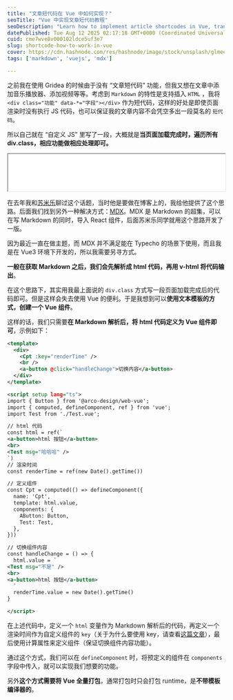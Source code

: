 ```yaml
---
title: "文章短代码在 Vue 中如何实现？"
seoTitle: "Vue 中实现文章短代码教程"
seoDescription: "Learn how to implement article shortcodes in Vue, transforming Markdown to HTML, and creating Vue components for dynamic content insertion"
datePublished: Tue Aug 12 2025 02:17:18 GMT+0000 (Coordinated Universal Time)
cuid: cme7wve8v000102ldce5uf3e7
slug: shortcode-how-to-work-in-vue
cover: https://cdn.hashnode.com/res/hashnode/image/stock/unsplash/glmeeU0zabw/upload/c7956719f79c723875508826bf5527ba.jpeg
tags: ['markdown', 'vuejs', 'mdx']

---
```


之前我在使用 Gridea 的时候由于没有 “文章短代码” 功能，但我又想在文章中添加音乐播放器、添加视频等等。考虑到 `Markdown` 的特性是支持插入 `HTML` ，我将 `<div class="功能" data-*="字段"></div>` 作为短代码，这样的好处是即使页面渲染时没有执行 JS 代码，也可以保证我的文章内容不会凭空多出一段莫名的 `短代码`。

所以自己就在 “自定义 JS” 里写了一段，大概就是**当页面加载完成时，遍历所有 div.class，相应功能做相应处理即可。**

<iframe width="100%" height="86" src="//music.163.com/outchain/player?type=2&amp;id=2715051255&amp;auto=1&amp;height=66"></iframe>

在去年我和[苏米乐](https://sumiler.com)聊过这个话题，当时他是要做在博客上的，我给他提供了这个思路。后面我们找到另外一种解决方式：[MDX](https://mdxjs.com/)。MDX 是 Markdown 的超集，可以在写 Markdown 的同时，导入 React 组件，后面苏米乐同学就用这个思路开发了一版。

因为最近一直在做主题，而 MDX 并不满足能在 Typecho 的场景下使用，而且我是在 Vue3 环境下开发的，所以我需要另寻方式。

**一般在获取 Markdown 之后，我们会先解析成 html 代码，再用 v-html 将代码输出**。

在这个思路下，其实用我最上面说的 `div.class` 方式写一段页面加载完成后的代码即可。但是这样会失去使用 Vue 的便利。于是我想到可以**使用文本模板的方式，创建一个 Vue 组件**。

这样的话，我们只需要**在 Markdown 解析后，将 html 代码定义为 Vue 组件即可**，示例如下：

```xml
<template>
  <div>
    <Cpt :key="renderTime" />
    <br />
    <a-button @click="handleChange">切换内容</a-button>
  </div>
</template>

<script setup lang="ts">
import { Button } from '@arco-design/web-vue';
import { computed, defineComponent, ref } from 'vue';
import Test from './Test.vue';

// html 代码
const html = ref(`
<a-button>html 按钮</a-button>
<br>
<Test msg="哈哈哈" />
`)
// 渲染时间
const renderTime = ref(new Date().getTime())

// 定义组件
const Cpt = computed(() => defineComponent({
  name: 'Cpt',
  template: html.value,
  components: {
    AButton: Button,
    Test: Test,
  },
}))

// 切换组件内容
const handleChange = () => {
  html.value = `
<Test msg="不是" />
<br>
<a-button>html 按钮</a-button>
  `
  renderTime.value = new Date().getTime()
}

</script>
```

在上述代码中，定义一个 `html` 变量作为 Markdown 解析后的代码，再定义一个渲染时间作为自定义组件的 `key`（关于为什么要使用 key，请查看[这篇文章](https://blog.200011.net/vue3-auto-update-component)），最后使用计算属性来定义组件（保证切换组件内容功能）。

通过这个方式，我们可以在 `defineComponent` 时，将预定义的组件在 `components` 字段中传入，就可以实现我们想要的功能。

另外**这个方式需要将 Vue 全量打包**，通常打包时只会打包 runtime，是**不带模板编译器的**。